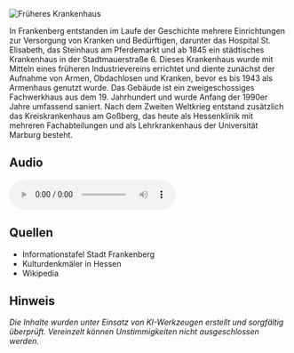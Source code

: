 ![Früheres Krankenhaus](./images/frankenberg/p41.jpg)

In Frankenberg entstanden im Laufe der Geschichte mehrere Einrichtungen zur Versorgung von Kranken und Bedürftigen, darunter das Hospital St. Elisabeth, das Steinhaus am Pferdemarkt und ab 1845 ein städtisches Krankenhaus in der Stadtmauerstraße 6. Dieses Krankenhaus wurde mit Mitteln eines früheren Industrievereins errichtet und diente zunächst der Aufnahme von Armen, Obdachlosen und Kranken, bevor es bis 1943 als Armenhaus genutzt wurde. Das Gebäude ist ein zweigeschossiges Fachwerkhaus aus dem 19. Jahrhundert und wurde Anfang der 1990er Jahre umfassend saniert. Nach dem Zweiten Weltkrieg entstand zusätzlich das Kreiskrankenhaus am Goßberg, das heute als Hessenklinik mit mehreren Fachabteilungen und als Lehrkrankenhaus der Universität Marburg besteht.

## Audio

<audio controls class="full-width-audio">
  <source src="locales/frankenberg/de/p41.mp3" type="audio/mpeg">
  Dein Browser unterstützt kein Audioelement.
</audio>

## Quellen

- Informationstafel Stadt Frankenberg
- Kulturdenkmäler in Hessen
- Wikipedia

## Hinweis

_Die Inhalte wurden unter Einsatz von KI-Werkzeugen erstellt und sorgfältig überprüft. Vereinzelt können Unstimmigkeiten nicht ausgeschlossen werden._